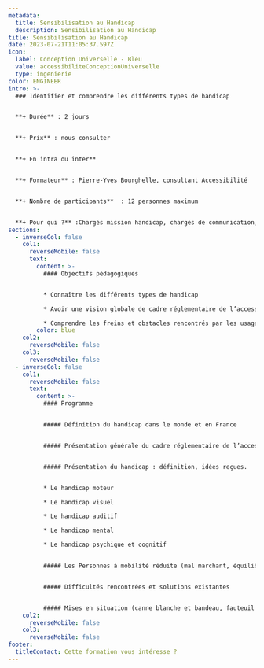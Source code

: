 ```yaml
---
metadata:
  title: Sensibilisation au Handicap
  description: Sensibilisation au Handicap
title: Sensibilisation au Handicap
date: 2023-07-21T11:05:37.597Z
icon:
  label: Conception Universelle - Bleu
  value: accessibiliteConceptionUniverselle
  type: ingenierie
color: ENGINEER
intro: >-
  ### Identifier et comprendre les différents types de handicap


  **+ Durée** : 2 jours


  **+ Prix** : nous consulter


  **+ En intra ou inter**


  **+ Formateur** : Pierre-Yves Bourghelle, consultant Accessibilité


  **+ Nombre de participants**  : 12 personnes maximum


  **+ Pour qui ?** :Chargés mission handicap, chargés de communication, managers, structures accueillant du public.
sections:
  - inverseCol: false
    col1:
      reverseMobile: false
      text:
        content: >-
          #### Objectifs pédagogiques


          * Connaître les différents types de handicap

          * Avoir une vision globale de cadre réglementaire de l’accessibilité en France

          * Comprendre les freins et obstacles rencontrés par les usagers
        color: blue
    col2:
      reverseMobile: false
    col3:
      reverseMobile: false
  - inverseCol: false
    col1:
      reverseMobile: false
      text:
        content: >-
          #### Programme


          ##### Définition du handicap dans le monde et en France


          ##### Présentation générale du cadre réglementaire de l’accessibilité en France


          ##### Présentation du handicap : définition, idées reçues.


          * Le handicap moteur

          * Le handicap visuel

          * Le handicap auditif

          * Le handicap mental

          * Le handicap psychique et cognitif


          ##### Les Personnes à mobilité réduite (mal marchant, équilibre précaire, obésité etc.)


          ##### Difficultés rencontrées et solutions existantes


          ##### Mises en situation (canne blanche et bandeau, fauteuil roulant)
    col2:
      reverseMobile: false
    col3:
      reverseMobile: false
footer:
  titleContact: Cette formation vous intéresse ?
---
```

